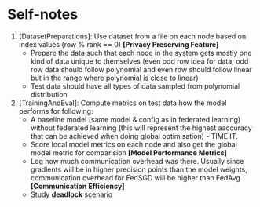 # Self-notes

1. [DatasetPreparations]: Use dataset from a file on each node based on index values (row % rank == 0) **[Privacy Preserving Feature]**
    - Prepare the data such that each node in the system gets mostly one kind of data unique to themselves (even odd row idea for data; odd row data should follow polynomial and even row should follow linear but in the range where polynomial is close to linear)
    - Test data should have all types of data sampled from polynomial distribution
2. [TrainingAndEval]: Compute metrics on test data how the model performs for following:
    - A baseline model (same model & config as in federated learning) without federated learning (this will represent the highest aaccuracy that can be achieved when doing global optimisation) - TIME IT.
    - Score local model metrics on each node and also get the global model metric for comparision **[Model Performance Metrics]**
    - Log how much communication overhead was there. Usually since gradients will be in higher precision points than the model weights, communication overhead for FedSGD will be higher than FedAvg **[Communication Efficiency]**
    - Study **deadlock** scenario
